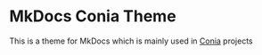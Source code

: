 MkDocs Conia Theme
==================

This is a theme for MkDocs which is mainly used in [Conia](https://conia.dev) projects 
